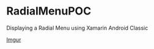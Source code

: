 # RadialMenuPOC
Displaying a Radial Menu using Xamarin Android Classic


[Imgur](https://i.imgur.com/53UButI.gifv)

